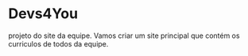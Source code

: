 # Devs4You
projeto do site da equipe.
Vamos criar um site principal que contém os curriculos de todos da equipe.
